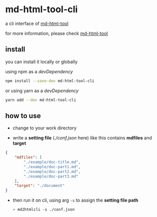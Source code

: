 # md-html-tool-cli

a cli interface of [md-html-tool](https://github.com/jimliu7434/md-html-tool)

for more information, please check [md-html-tool](https://github.com/jimliu7434/md-html-tool)

## install

you can install it locally or globally

using npm as a *devDependency*

  ```sh
  npm install --save-dev md-html-tool-cli
  ```

or using yarn as a *devDependency*

  ```sh
  yarn add --dev md-html-tool-cli
  ```

## how to use

* change to your work directory

* write a **setting file** (*./conf.json* here) like this contains **mdfiles** and **target**

```json
{
    "mdfiles": [
        "./example/doc-title.md",
        "./example/doc-part1.md",
        "./example/doc-part2.md",
        "./example/doc-part3.md"
    ],
    "target": "./document"
}
```

* then run it on cli, using arg `-s` to assign the **setting file path**

  ```sh
  > md2htmlcli -s ./conf.json
  ```